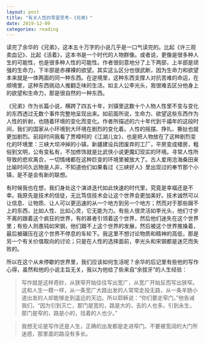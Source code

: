 ```yaml
---
layout: post
title: "有关人性的零星思考—《兄弟》"
date: 2019-12-09
categories: reading
---
```


读完了余华的《兄弟》，这本五十万字的小说几乎是一口气读完的。比起《许三观卖血记》、比起《活着》，这本书是一个时代的人物群像。或者说，更像是很多种人生的可能性，也是很多种人性的可能性。作者很刻意地分了上下两部，上半部是顽强的生命力，下半部是赤裸裸的欲望。其实这么区分也很武断，因为生命力和欲望本来就是一体两面的同一种东西。在逆境里，这种东西支撑人对抗苦难的命运，在顺境里，这种东西挑动人推翻乏味的生活。如主人公李光头，我很难去区分他身上的欲望和生命力，那是很自然的一种东西。

《兄弟》作为长篇小说，横跨了四五十年，刘镇里这数十个人物人性里不变与变化的东西透过无数个事件完整地呈现出来。如前面所说，生命力、欲望这些东西作为人性的折射，也随着环境的变化而变化。作者所描述的六十年代到千禧年的这段时间，我们的国家从小环境到大环境在剧烈的变化着。人性的摇摆、挣扎、撕扯也就更加剧烈。前段时间我看了贾樟柯的《江湖儿女》，也是把人物放在了这种剧烈变化的环境里：三峡大坝冲掉的小镇，新疆建设兵团废弃的工厂，平房变成楼房，粗俗到文明，公有变私有，不加修饰就是比武侠小说更魔幻现实的环境。寻常人性所导致的悲欢离合，一切情绪都在这种巨变的环境里被放大了。古人爱用沧海桑田来比喻时间久远物是人非，不知道他们如果看过《三峡好人》里出现过的奉节那个小镇，是不是会有新的联想。

有时候我也在想，我们身处这个演进迭代如此快速的时代里，究竟是幸福还是不幸。我原先是技术的信徒，无比笃信技术会让这个世界会更加美好。技术诚然可以让信息、让物质、让人可以更迅速的从一个地方到另一个地方；然而对于那些跟不上的东西，比如人性、比如心灵，它无能为力。有些人很灵活如李光头，他们寸步不离的跟着这个疯狂的世界，有的甚者引领着这个世界，然后他们迷失在这个世界里；有些人则愚钝如宋钢，他们跟不上这个世界的发展，然后被这个世界推搡着，最后被碾压在这个世界不停息的车轮下。我这里不想讨论物质和精神的高低，那是另一个有关价值取向的讨论；只是在人性的选择面前，李光头和宋钢都是迷茫而失败的。

所以在这个从未停歇的世界里，我们应该如何生活呢？余华的后记里有些他的写作心得，虽然和他的小说主旨无关，我以为他给了些来自“余拔牙”的人生经验：

> 写作就是这样奇妙，从狭窄开始往往写出宽广，从宽广开始反而写出狭窄。这和人生一模一样，从一条宽广大路出发的人常常走投无路，从一条羊肠小道出发的人却能够走到遥远的天边。所以耶稣说：“你们要走窄门。”他告诫我们，“因为引到灭亡，那门是宽的，路是大的，去的人也多。引到永生，那门是窄的，路是小的，找着的人也少。”

> 我想无论是写作还是人生，正确的出发都是走进窄门。不要被宽阔的大门所迷惑，那里面的路没有多长。